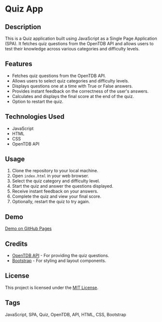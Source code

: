 # Quiz App

## Description
This is a Quiz application built using JavaScript as a Single Page Application (SPA). It fetches quiz questions from the OpenTDB API and allows users to test their knowledge across various categories and difficulty levels.

## Features
- Fetches quiz questions from the OpenTDB API.
- Allows users to select quiz categories and difficulty levels.
- Displays questions one at a time with True or False answers.
- Provides instant feedback on the correctness of the user's answers.
- Calculates and displays the final score at the end of the quiz.
- Option to restart the quiz.

## Technologies Used
- JavaScript
- HTML
- CSS
- OpenTDB API

## Usage
1. Clone the repository to your local machine.
2. Open `index.html` in your web browser.
3. Select the quiz category and difficulty level.
4. Start the quiz and answer the questions displayed.
5. Receive instant feedback on your answers.
6. Complete the quiz and view your final score.
7. Optionally, restart the quiz to try again.

## Demo
[Demo on GitHub Pages](https://hortelao.github.io/Quiz-SPA-JavaScript/#/)



## Credits
- [OpenTDB API](https://opentdb.com/) - For providing the quiz questions.
- [Bootstrap](https://getbootstrap.com/) - For styling and layout components.

## License
This project is licensed under the [MIT License](LICENSE).

## Tags
JavaScript, SPA, Quiz, OpenTDB, API, HTML, CSS, Bootstrap

